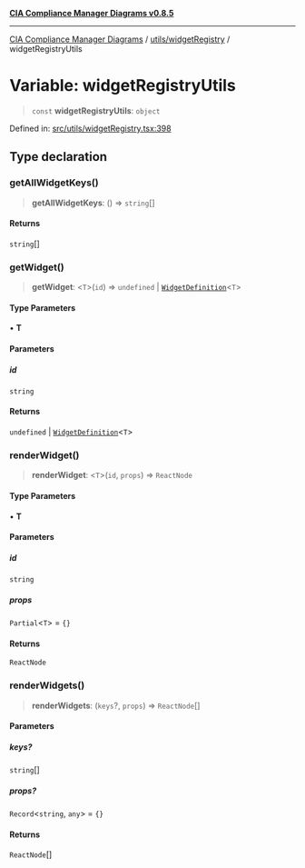 [**CIA Compliance Manager Diagrams v0.8.5**](../../../README.md)

***

[CIA Compliance Manager Diagrams](../../../modules.md) / [utils/widgetRegistry](../README.md) / widgetRegistryUtils

# Variable: widgetRegistryUtils

> `const` **widgetRegistryUtils**: `object`

Defined in: [src/utils/widgetRegistry.tsx:398](https://github.com/Hack23/cia-compliance-manager/blob/eca22610f41e5f6b6c0cece88769b1ffbe9db4bd/src/utils/widgetRegistry.tsx#L398)

## Type declaration

### getAllWidgetKeys()

> **getAllWidgetKeys**: () => `string`[]

#### Returns

`string`[]

### getWidget()

> **getWidget**: \<`T`\>(`id`) => `undefined` \| [`WidgetDefinition`](../../../types/widgets/interfaces/WidgetDefinition.md)\<`T`\>

#### Type Parameters

• **T**

#### Parameters

##### id

`string`

#### Returns

`undefined` \| [`WidgetDefinition`](../../../types/widgets/interfaces/WidgetDefinition.md)\<`T`\>

### renderWidget()

> **renderWidget**: \<`T`\>(`id`, `props`) => `ReactNode`

#### Type Parameters

• **T**

#### Parameters

##### id

`string`

##### props

`Partial`\<`T`\> = `{}`

#### Returns

`ReactNode`

### renderWidgets()

> **renderWidgets**: (`keys`?, `props`) => `ReactNode`[]

#### Parameters

##### keys?

`string`[]

##### props?

`Record`\<`string`, `any`\> = `{}`

#### Returns

`ReactNode`[]
